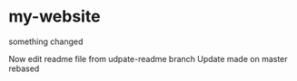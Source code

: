 # my-website

something changed

Now edit readme file from udpate-readme branch
Update made on master  rebased
